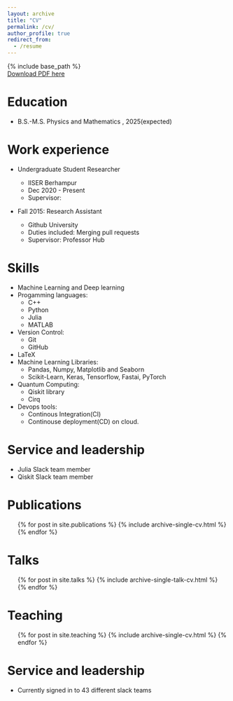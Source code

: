 ```yaml
---
layout: archive
title: "CV"
permalink: /cv/
author_profile: true
redirect_from:
  - /resume
---
```


{% include base_path %}<br />
<a href='https://www.dropbox.com/s/1tl55n9vcxv2t12/SANDESHCV%20%283%29.pdf?dl=0'>Download PDF here</a><br />


Education
======
* B.S.-M.S. Physics and Mathematics , 2025(expected)



Work experience
======
* Undergraduate Student Researcher
  * IISER Berhampur
  * Dec 2020 - Present
  * Supervisor: 

* Fall 2015: Research Assistant
  * Github University
  * Duties included: Merging pull requests
  * Supervisor: Professor Hub
  
Skills
======
* Machine Learning and Deep learning
* Progamming languages:
  * C++
  * Python
  * Julia
  * MATLAB
* Version Control:
  * Git
  * GitHub
* LaTeX
* Machine Learning Libraries:
  * Pandas, Numpy, Matplotlib and Seaborn
  * Scikit-Learn, Keras, Tensorflow, Fastai, PyTorch
* Quantum Computing:
  * Qiskit library
  * Cirq
* Devops tools:
  * Continous Integration(CI)
  * Continouse deployment(CD) on cloud.

 Service and leadership
 ======
 * Julia Slack team member
 * Qiskit Slack team member
  

Publications
======
  <ul>{% for post in site.publications %}
    {% include archive-single-cv.html %}
  {% endfor %}</ul>
  
Talks
======
  <ul>{% for post in site.talks %}
    {% include archive-single-talk-cv.html %}
  {% endfor %}</ul>
  
Teaching
======
  <ul>{% for post in site.teaching %}
    {% include archive-single-cv.html %}
  {% endfor %}</ul>
  
Service and leadership
======
* Currently signed in to 43 different slack teams

